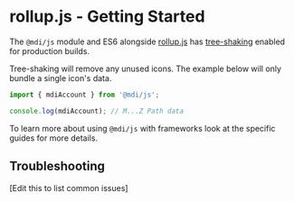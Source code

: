 # rollup.js - Getting Started

The `@mdi/js` module and ES6 alongside [rollup.js](https://rollupjs.org) has [tree-shaking](https://rollupjs.org/guide/en#tree-shaking) enabled for production builds.

Tree-shaking will remove any unused icons. The example below will only bundle a single icon's data.

```javascript
import { mdiAccount } from '@mdi/js';

console.log(mdiAccount); // M...Z Path data
```

To learn more about using `@mdi/js` with frameworks look at the specific guides for more details.

## Troubleshooting

[Edit this to list common issues]
